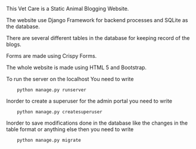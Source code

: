 This Vet Care is a Static Animal Blogging Website. 

The website use Django Framework for backend processes and SQLite as the database.

There are several different tables in the database for keeping record of the blogs.

Forms are made using Crispy Forms. 

The whole website is made using HTML 5 and Bootstrap.

To run the server on the localhost You need to write 
```
    python manage.py runserver
```

Inorder to create a superuser for the admin portal you need to write
```
    python manage.py createsuperuser
```

Inorder to save modifications done in the database like the changes in the table format or anything else then you need to write
```
    python manage.py migrate
```
